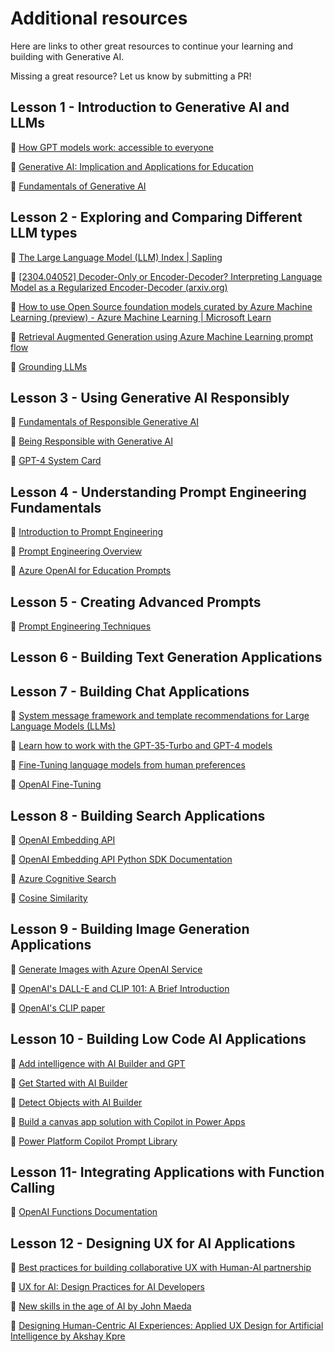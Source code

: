 # Additional resources

Here are links to other great resources to continue your learning and building with Generative AI.

Missing a great resource? Let us know by submitting a PR!

## Lesson 1  - Introduction to Generative AI and LLMs

🔗 [How GPT models work: accessible to everyone](https://bea.stollnitz.com/blog/how-gpt-works/)

🔗 [Generative AI: Implication and Applications for Education](https://arxiv.org/abs/2305.07605)

🔗 [Fundamentals of Generative AI](https://learn.microsoft.com/training/modules/fundamentals-generative-ai/)

## Lesson 2 - Exploring and Comparing Different LLM types

🔗 [The Large Language Model (LLM) Index | Sapling](https://sapling.ai/llm/index)

🔗 [[2304.04052] Decoder-Only or Encoder-Decoder? Interpreting Language Model as a Regularized Encoder-Decoder (arxiv.org)](https://arxiv.org/abs/2304.04052)

🔗 [How to use Open Source foundation models curated by Azure Machine Learning (preview) - Azure Machine Learning | Microsoft Learn](https://learn.microsoft.com/en-us/azure/machine-learning/how-to-use-foundation-models?view=azureml-api-2)

🔗 [Retrieval Augmented Generation using Azure Machine Learning prompt flow](https://learn.microsoft.com/en-us/azure/machine-learning/concept-retrieval-augmented-generation?view=azureml-api-2)

🔗 [Grounding LLMs](https://techcommunity.microsoft.com/t5/fasttrack-for-azure/grounding-llms/ba-p/3843857)

## Lesson 3 - Using Generative AI Responsibly

🔗 [Fundamentals of Responsible Generative AI](https://learn.microsoft.com/en-us/training/modules/responsible-generative-ai/)

🔗 [Being Responsible with Generative AI](https://learn.microsoft.com/en-us/shows/ai-show/being-responsible-with-generative-ai)

🔗 [GPT-4 System Card](https://cdn.openai.com/papers/gpt-4-system-card.pdf)

## Lesson 4 - Understanding Prompt Engineering Fundamentals

🔗 [Introduction to Prompt Engineering](https://learn.microsoft.com/azure/ai-services/openai/concepts/prompt-engineering)

🔗 [Prompt Engineering Overview](https://learn.microsoft.com/en-us/semantic-kernel/prompt-engineering/)

🔗 [Azure OpenAI for Education Prompts](https://techcommunity.microsoft.com/t5/e1.ucation-blog/azure-openai-for-education-prompts-ai-and-a-guide-from-ethan-and/ba-p/3938259)

## Lesson 5  - Creating Advanced Prompts

🔗 [Prompt Engineering Techniques](https://learn.microsoft.com/en-us/azure/ai-services/openai/concepts/advanced-prompt-engineering?pivots=programming-language-chat-completions)

## Lesson 6 - Building Text Generation Applications

## Lesson 7 - Building Chat Applications

🔗 [System message framework and template recommendations for Large Language Models (LLMs)](https://learn.microsoft.com/azure/ai-services/openai/concepts/system-message)

🔗 [Learn how to work with the GPT-35-Turbo and GPT-4 models](https://learn.microsoft.com/azure/ai-services/openai/how-to/chatgpt?pivots=programming-language-chat-completions)

🔗 [Fine-Tuning language models from human preferences](https://arxiv.org/pdf/1909.08593.pdf)

🔗 [OpenAI Fine-Tuning](https://platform.openai.com/docs/guides/fine-tuning/when-to-use-fine-tuning)

## Lesson 8 - Building Search Applications

🔗 [OpenAI Embedding API](https://beta.openai.com/docs/api-reference/embeddings)

🔗 [OpenAI Embedding API Python SDK Documentation](https://openai-python.readthedocs.io/en/latest/)

🔗 [Azure Cognitive Search](https://learn.microsoft.com/training/modules/improve-search-results-vector-search)

🔗 [Cosine Similarity](https://en.wikipedia.org/wiki/Cosine_similarity)

## Lesson 9 - Building Image Generation Applications

🔗  [Generate Images with Azure OpenAI Service](https://learn.microsoft.com/en-us/training/modules/generate-images-azure-openai/)

🔗 [OpenAI's DALL-E and CLIP 101: A Brief Introduction](https://towardsdatascience.com/openais-dall-e-and-clip-101-a-brief-introduction-3a4367280d4e)

🔗 [OpenAI's CLIP paper](https://arxiv.org/pdf/2103.00020.pdf)

## Lesson 10 - Building Low Code AI Applications

🔗 [Add intelligence with AI Builder and GPT](https://learn.microsoft.com/en-us/training/modules/ai-builder-text-generation/?WT.mc_id=academic-109639-somelezediko)

🔗 [Get Started with AI Builder](https://learn.microsoft.com/training/modules/get-started-with-ai-builder/?WT.mc_id=academic-109639-somelezediko)

🔗 [Detect Objects with AI Builder](https://learn.microsoft.com/training/modules/get-started-with-ai-builder-object-detection/?WT.mc_id=academic-109639-somelezediko)

🔗 [Build a canvas app solution with Copilot in Power Apps](https://learn.microsoft.com/en-us/training/modules/build-canvas-app-real-estate-power-apps-copilot/?WT.mc_id=academic-109639-somelezediko)

🔗 [Power Platform Copilot Prompt Library](https://pnp.github.io/powerplatform-prompts/?WT.mc_id=academic-109639-somelezediko)

## Lesson 11- Integrating Applications with Function Calling

🔗 [OpenAI Functions Documentation](https://learn.microsoft.com/azure/ai-services/openai/how-to/function-calling)

## Lesson 12 - Designing UX for AI Applications

🔗 [Best practices for building collaborative UX with Human-AI partnership](https://learn.microsoft.com/en-us/community/content/best-practices-ai-ux)

🔗 [UX for AI: Design Practices for AI Developers](https://www.linkedin.com/learning/ux-for-ai-design-practices-for-ai-developers)

🔗 [New skills in the age of AI by John Maeda](https://youtu.be/Lkbkd_hkDLY)

🔗  [Designing Human-Centric AI Experiences: Applied UX Design for Artificial Intelligence by Akshay Kpre](https://www.amazon.com/Designing-Human-Centric-Experiences-Artificial-Intelligence/dp/1484280873)
